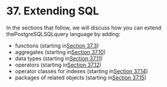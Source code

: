 # 37. Extending SQL

In the sections that follow, we will discuss how you can extend thePostgreSQLSQLquery language by adding:

* functions \(starting in[Section 37.3](https://www.postgresql.org/docs/10/static/xfunc.html)\)
* aggregates \(starting in[Section 37.10](https://www.postgresql.org/docs/10/static/xaggr.html)\)
* data types \(starting in[Section 37.11](https://www.postgresql.org/docs/10/static/xtypes.html)\)
* operators \(starting in[Section 37.12](https://www.postgresql.org/docs/10/static/xoper.html)\)
* operator classes for indexes \(starting in[Section 37.14](https://www.postgresql.org/docs/10/static/xindex.html)\)
* packages of related objects \(starting in[Section 37.15](https://www.postgresql.org/docs/10/static/extend-extensions.html)\)

